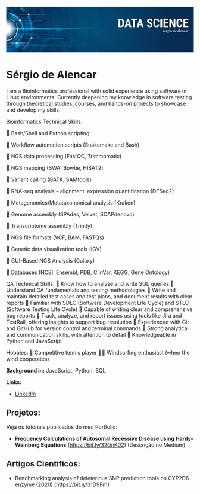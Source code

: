 
<p align="center">
	<img src="https://github.com/sergiodealencar/sergiodealencar/blob/master/banner.png">
</p>

# Sérgio de Alencar

I am a Bioinformatics professional with solid experience using software in Linux environments. Currently deepening my knowledge in software testing through theoretical studies, courses, and hands-on projects to showcase and develop my skills.

Bioinformatics Technical Skills:
<p>🔸 Bash/Shell and Python scripting</p>
<p>🔸 Workflow automation scripts (Snakemake and Bash)</p>
<p>🔸 NGS data processing (FastQC, Trimmomatic)</p>
<p>🔸 NGS mapping (BWA, Bowtie, HISAT2)</p>
<p>🔸 Variant calling (GATK, SAMtools)</p>
<p>🔸 RNA-seq analysis – alignment, expression quantification (DESeq2)</p>
<p>🔸 Metagenomics/Metataxonomical analysis (Kraken)</p>
<p>🔸 Genome assembly (SPAdes, Velvet, SOAPdenovo)</p>
<p>🔸 Transcriptome assembly (Trinity)</p>
<p>🔸 NGS file formats (VCF, BAM, FASTQs)</p>
<p>🔸 Genetic data visualization tools (IGV)</p>
<p>🔸 GUI-Based NGS Analysis (Galaxy)</p>
<p>🔸 Databases (NCBI, Ensembl, PDB, ClinVar, KEGG, Gene Ontology)</p>

QA Technical Skills:
🔹 Know how to analyze and write SQL queries
🔹 Understand QA fundamentals and testing methodologies
🔹 Write and maintain detailed test cases and test plans, and document results with clear reports
🔹 Familiar with SDLC (Software Development Life Cycle) and STLC (Software Testing Life Cycle)
🔹 Capable of writing clear and comprehensive bug reports
🔹 Track, analyze, and report issues using tools like Jira and TestRail, offering insights to support bug resolution
🔹 Experienced with Git and GitHub for version control and terminal commands
🔹 Strong analytical and communication skills, with attention to detail
🔹 Knowledgeable in Python and JavaScript

Hobbies:
🎾 Competitive tennis player
🏄‍♂️ Windsurfing enthusiast (when the wind cooperates)

**Background in:** JavaScript, Python, SQL

**Links:**
* [LinkedIn](https://bit.ly/2QO3nLd)



## Projetos:
Veja os tutoriais publicados do meu Portfolio:

* **Frequency Calculations of Autosomal Recessive Disease using Hardy-Weinberg Equations** (https://bit.ly/32QnK02) (Descrição no Medium)


## Artigos Científicos:

* Benchmarking analysis of deleterious SNP prediction tools on CYP2D6 enzyme (2020) (https://bit.ly/31D9Fn1)

